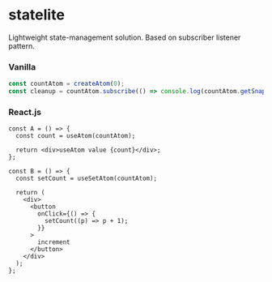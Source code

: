 # statelite

Lightweight state-management solution. Based on subscriber listener pattern.

### Vanilla

```ts
const countAtom = createAtom(0);
const cleanup = countAtom.subscribe(() => console.log(countAtom.getSnapshot()));
```

### React.js

```tsx
const A = () => {
  const count = useAtom(countAtom);

  return <div>useAtom value {count}</div>;
};

const B = () => {
  const setCount = useSetAtom(countAtom);

  return (
    <div>
      <button
        onClick={() => {
          setCount((p) => p + 1);
        }}
      >
        increment
      </button>
    </div>
  );
};
```
